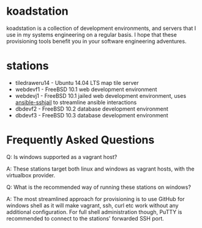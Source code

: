 # koadstation

koadstation is a collection of development environments, and servers that I use in my systems engineering on a regular basis. I hope that these provisioning tools benefit you in your software engineering adventures.

# stations

- tiledraweru14 - Ubuntu 14.04 LTS map tile server
- webdevf1 - FreeBSD 10.1 web development environment
- webdevj1 - FreeBSD 10.1 jailed web development environment, uses [ansible-sshjail](https://github.com/austinhyde/ansible-sshjail) to streamline ansible interactions
- dbdevf2 - FreeBSD 10.2 database development environment
- dbdevf3 - FreeBSD 10.3 database development environment


# Frequently Asked Questions

Q: Is windows supported as a vagrant host?

A: These stations target both linux and windows as vagrant hosts, with the virtualbox provider.


Q: What is the recommended way of running these stations on windows?

A: The most streamlined approach for provisioning is to use GitHub for windows shell as it will make vagrant, ssh, curl etc work without any additional configuration. For full shell administration though, PuTTY is recommended to connect to the stations' forwarded SSH port.
